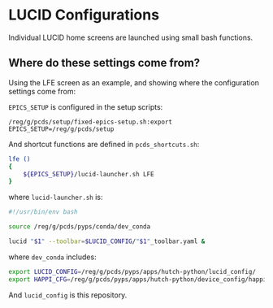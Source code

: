 LUCID Configurations
====================

Individual LUCID home screens are launched using small bash functions.

Where do these settings come from?
----------------------------------

Using the LFE screen as an example, and showing where the configuration settings come from:

`EPICS_SETUP` is configured in the setup scripts:
```
/reg/g/pcds/setup/fixed-epics-setup.sh:export EPICS_SETUP=/reg/g/pcds/setup
```

And shortcut functions are defined in `pcds_shortcuts.sh`:

```bash
lfe ()
{
    ${EPICS_SETUP}/lucid-launcher.sh LFE
}
```

where `lucid-launcher.sh` is:

```bash
#!/usr/bin/env bash

source /reg/g/pcds/pyps/conda/dev_conda

lucid "$1" --toolbar=$LUCID_CONFIG/"$1"_toolbar.yaml &
```


where `dev_conda` includes:

```bash
export LUCID_CONFIG=/reg/g/pcds/pyps/apps/hutch-python/lucid_config/
export HAPPI_CFG=/reg/g/pcds/pyps/apps/hutch-python/device_config/happi.cfg
```

And `lucid_config` is this repository.
